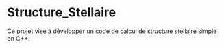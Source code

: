# Structure_Stellaire

Ce projet vise à développer un code de calcul de structure stellaire simple en C++.
